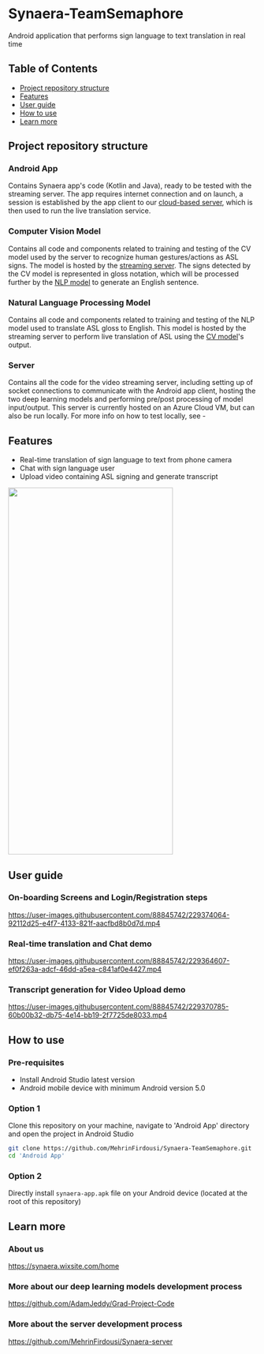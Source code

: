 # Synaera-TeamSemaphore

Android application that performs sign language to text translation in real time

## Table of Contents <!-- omit in toc -->
- [Project repository structure](#project-repository-structure)
- [Features](#features)
- [User guide](#user-guide)
- [How to use](#how-to-use)
- [Learn more](#learn-more)


## Project repository structure 
### Android App
Contains Synaera app's code (Kotlin and Java), ready to be tested with the streaming server. The app requires internet connection and on launch, a session is established by the app client to our [cloud-based server](#server), which is then used to run the live translation service.

### Computer Vision Model
Contains all code and components related to training and testing of the CV model used by the server to recognize human gestures/actions as ASL signs. The model is hosted by the [streaming server](#server). The signs detected by the CV model is represented in gloss notation, which will be processed further by the [NLP model](#natural-language-processing-model) to generate an English sentence.

### Natural Language Processing Model
Contains all code and components related to training and testing of the NLP model used to translate ASL gloss to English. This model is hosted by the streaming server to perform live translation of ASL using the [CV model](#computer-vision-model)'s output.

### Server
Contains all the code for the video streaming server, including setting up of socket connections to communicate with the Android app client, hosting the two deep learning models and performing pre/post processing of model input/output. This server is currently hosted on an Azure Cloud VM, but can also be run locally. For more info on how to test locally, see - 


## Features

* Real-time translation of sign language to text from phone camera
* Chat with sign language user 
* Upload video containing ASL signing and generate transcript

<img src="https://user-images.githubusercontent.com/88845742/229358780-b0ea867d-41a8-4d98-a03b-086c4d21f94f.jpg" width="334" height="744" />

## User guide 
### On-boarding Screens and Login/Registration steps


https://user-images.githubusercontent.com/88845742/229374064-92112d25-e4f7-4133-821f-aacfbd8b0d7d.mp4



### Real-time translation and Chat demo


https://user-images.githubusercontent.com/88845742/229364607-ef0f263a-adcf-46dd-a5ea-c841af0e4427.mp4

### Transcript generation for Video Upload demo


https://user-images.githubusercontent.com/88845742/229370785-60b00b32-db75-4e14-bb19-2f7725de8033.mp4


## How to use 

### Pre-requisites
* Install Android Studio latest version 
* Android mobile device with minimum Android version 5.0

### Option 1
Clone this repository on your machine, navigate to 'Android App' directory and open the project in Android Studio

```bash
git clone https://github.com/MehrinFirdousi/Synaera-TeamSemaphore.git
cd 'Android App'
```

### Option 2
Directly install `synaera-app.apk` file on your Android device (located at the root of this repository)

## Learn more

### About us
https://synaera.wixsite.com/home

### More about our deep learning models development process
https://github.com/AdamJeddy/Grad-Project-Code

### More about the server development process 
https://github.com/MehrinFirdousi/Synaera-server

